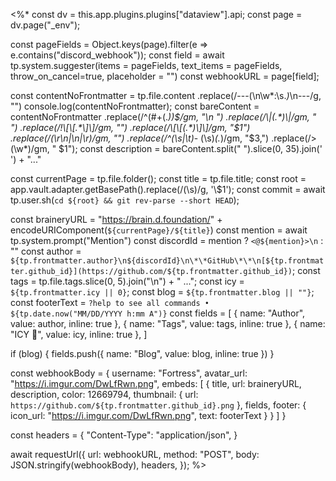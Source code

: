 <%*
const dv = this.app.plugins.plugins["dataview"].api;
const page = dv.page("_env");

const pageFields = Object.keys(page).filter(e => e.contains("discord_webhook"));
const field = await tp.system.suggester(items = pageFields, text_items = pageFields, throw_on_cancel=true, placeholder = "")
const webhookURL = page[field];

const contentNoFrontmatter = tp.file.content
	.replace(/---(\n\w*:\s.*)*\n---/g, "")
console.log(contentNoFrontmatter);
const bareContent = contentNoFrontmatter
	.replace(/^(#+(.*))$/gm, "\n ")
	.replace(/\|(.*)\|/gm, " ")
	.replace(/!\[\[.*\]\]/gm, "")
	.replace(/\[\[(.*)\]\]/gm, "$1")
	.replace(/(\r\n|\n|\r)/gm, "")
	.replace(/^(\s|\t)*- (\s)*(.*)/gm, "$3,")
	.replace(/\> (\w*)/gm, " $1");
const description = bareContent.split(" ").slice(0, 35).join(' ') + "..."

const currentPage = tp.file.folder();
const title = tp.file.title;
const root = app.vault.adapter.getBasePath().replace(/(\s)/g, '\\$1');
const commit = await tp.user.sh(`cd ${root} && git rev-parse --short HEAD`);

const braineryURL = "https://brain.d.foundation/" + encodeURIComponent(`${currentPage}/${title}`)
const mention = await tp.system.prompt("Mention")
const discordId = mention ? `<@${mention}>\n` : ""
const author = `${tp.frontmatter.author}\n${discordId}\n\*\*GitHub\*\*\n[${tp.frontmatter.github_id}](https://github.com/${tp.frontmatter.github_id})`;
const tags = tp.file.tags.slice(0, 5).join("\n") + " ...";
const icy = `${tp.frontmatter.icy || 0}`;
const blog = `${tp.frontmatter.blog || ""}`;
const footerText = `?help to see all commands • ${tp.date.now("MM/DD/YYYY h:mm A")}`
const fields = [
	{ name: "Author", value: author, inline: true },
	{ name: "Tags", value: tags, inline: true },
	{ name: "ICY 🧊", value: icy, inline: true },
]

if (blog) {
	fields.push({ name: "Blog", value: blog, inline: true })
}

const webhookBody = {
	username: "Fortress",
	avatar_url: "https://i.imgur.com/DwLfRwn.png",
	embeds: [
		{
			title,
			url: braineryURL,
			description,
			color: 12669794,
			thumbnail: {
				url: `https://github.com/${tp.frontmatter.github_id}.png`
			},
			fields,
			footer: {
				icon_url: "https://i.imgur.com/DwLfRwn.png",
				text: footerText
			}
		}
	]
}

const headers = {
	"Content-Type": "application/json",
}

await requestUrl({
	url: webhookURL,
	method: "POST",
	body: JSON.stringify(webhookBody),
	headers,
});
%>